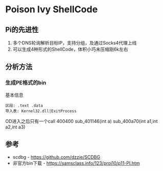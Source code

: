 # Poison Ivy ShellCode

## Pi的先进性
1. 多个DNS轮询解析目标IP，支持分组，及通过Socks4代理上线
2. 可以生成4种形式的ShellCode，体积小巧未压缩刚6k左右

## 分析方法
### 生成PE格式的bin
基本信息
```
区段: .text .data
导入表: Kernel32.dll|ExitProcess

```
OD进入之后只有一个call 400400
sub_401146(int a)
sub_400a70(int a1,int a2,int a3)

## 参考
* scdbg - https://github.com/dzzie/SCDBG
* 非官方bin下载 - https://samsclass.info/123/proj10/p11-PI.htm
